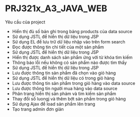 # PRJ321x_A3_JAVA_WEB
Yêu cầu của project
- Hiển thị đủ số bản ghi trong bảng products của data source 
- Sử dụng JSTL để hiển thị dữ liệu trong JSP
- Sử dụng EL để lưu trữ dữ liệu nhập vào trên form search
- Đọc được thông tin chi tiết của một sản phẩm
- Sử dụng JSTL để hiển thị dữ liệu trong JSP
- Hiển thị được danh sách sản phẩm ứng với từ khóa tìm kiếm
- Thông báo lỗi nếu không có sản phẩm nào được tìm thấy
- Sử dụng JSTL để hiển thị dữ liệu trong JSP
- Lưu được thông tin sản phẩm đã chọn vào giỏ hàng
- Sử dụng JSTL để hiển thị dữ liệu có trong giỏ hàng
- Lưu được thông tin sản phẩm trong giỏ hàng vào data source
- Lưu được thông tin người mua hàng vào data source
- Phân trang hiển thị sản phảm và tìm kiếm sản phẩm
- Thay đổi số luongj và thêm bớt sản phẩm trong giỏ hàng
- Sử dụng Ajax để load sản phẩm lên trang
- Tạo trang admin đơn giản
